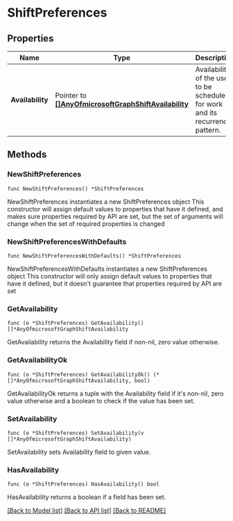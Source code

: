 # ShiftPreferences

## Properties

Name | Type | Description | Notes
------------ | ------------- | ------------- | -------------
**Availability** | Pointer to [**[]AnyOfmicrosoftGraphShiftAvailability**](AnyOfmicrosoftGraphShiftAvailability.md) | Availability of the user to be scheduled for work and its recurrence pattern. | [optional] 

## Methods

### NewShiftPreferences

`func NewShiftPreferences() *ShiftPreferences`

NewShiftPreferences instantiates a new ShiftPreferences object
This constructor will assign default values to properties that have it defined,
and makes sure properties required by API are set, but the set of arguments
will change when the set of required properties is changed

### NewShiftPreferencesWithDefaults

`func NewShiftPreferencesWithDefaults() *ShiftPreferences`

NewShiftPreferencesWithDefaults instantiates a new ShiftPreferences object
This constructor will only assign default values to properties that have it defined,
but it doesn't guarantee that properties required by API are set

### GetAvailability

`func (o *ShiftPreferences) GetAvailability() []*AnyOfmicrosoftGraphShiftAvailability`

GetAvailability returns the Availability field if non-nil, zero value otherwise.

### GetAvailabilityOk

`func (o *ShiftPreferences) GetAvailabilityOk() (*[]*AnyOfmicrosoftGraphShiftAvailability, bool)`

GetAvailabilityOk returns a tuple with the Availability field if it's non-nil, zero value otherwise
and a boolean to check if the value has been set.

### SetAvailability

`func (o *ShiftPreferences) SetAvailability(v []*AnyOfmicrosoftGraphShiftAvailability)`

SetAvailability sets Availability field to given value.

### HasAvailability

`func (o *ShiftPreferences) HasAvailability() bool`

HasAvailability returns a boolean if a field has been set.


[[Back to Model list]](../README.md#documentation-for-models) [[Back to API list]](../README.md#documentation-for-api-endpoints) [[Back to README]](../README.md)


